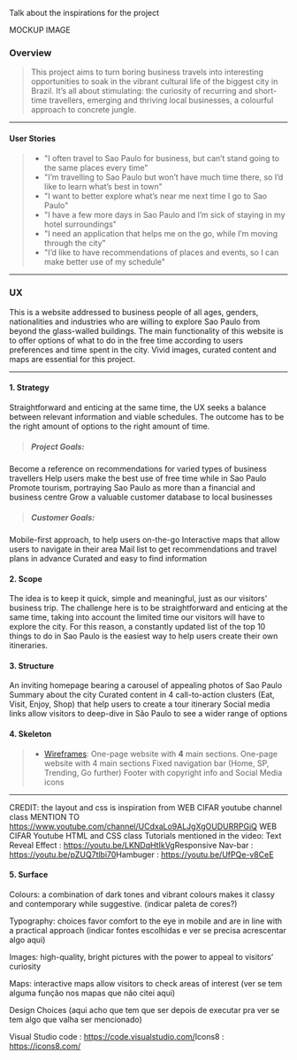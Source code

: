 Talk about the inspirations for the project

MOCKUP IMAGE

### Overview
> This project aims to turn boring business travels into interesting opportunities to soak in the vibrant cultural life of the biggest city in Brazil. It’s all about stimulating: the curiosity of recurring and short-time travellers, emerging and thriving local businesses, a colourful approach to concrete jungle.

---

#### User Stories

> - "I often travel to Sao Paulo for business, but can’t stand going to the same places every time"
> - "I’m travelling to Sao Paulo but won’t have much time there, so I’d like to learn what’s best in town"
> - "I want to better explore what’s near me next time I go to Sao Paulo"
> - "I have a few more days in Sao Paulo and I’m sick of staying in my hotel surroundings"
> - "I need an application that helps me on the go, while I’m moving through the city"
> - "I’d like to have recommendations of places and events, so I can make better use of my schedule"

---

### UX

This is a website addressed to business people of all ages, genders, nationalities and industries who are willing to explore Sao Paulo from beyond the glass-walled buildings. The main functionality of this website is to offer options of what to do in the free time according to users preferences and time spent in the city.
Vivid images, curated content and maps are essential for this project.

---

#### 1. Strategy

Straightforward and enticing at the same time, the UX seeks a balance between relevant information and viable schedules. The outcome has to be the right amount of options to the right amount of time. 
>
> ##### Project Goals:
>
Become a reference on recommendations for varied types of business travellers
Help users make the best use of free time while in Sao Paulo
Promote tourism, portraying Sao Paulo as more than a financial and business centre
Grow a valuable customer database to local businesses
>
> ##### Customer Goals:
>
Mobile-first approach, to help users on-the-go
Interactive maps that allow users to navigate in their area
Mail list to get recommendations and travel plans in advance
Curated and easy to find information


#### 2. Scope

The idea is to keep it quick, simple and meaningful, just as our visitors' business trip. The challenge here is to be straightforward and enticing at the same time, taking into account the limited time our visitors will have to explore the city. For this reason, a constantly updated list of the top 10 things to do in Sao Paulo is the easiest way to help users create their own itineraries.

#### 3. Structure

An inviting homepage bearing a carousel of appealing photos of Sao Paulo
Summary about the city
Curated content in 4 call-to-action clusters (Eat, Visit, Enjoy, Shop) that help users to create a tour itinerary
Social media links allow visitors to deep-dive in São Paulo to see a wider range of options

#### 4. Skeleton

> - [Wireframes](https://github.com/roliveira81/CI-MS2-Taste-Of-SaoPaulo/blob/master/assets/docs/WF_MS2.pdf): One-page website with **4** main sections.
One-page website with 4 main sections
Fixed navigation bar (Home, SP, Trending, Go further)
Footer with copyright info and Social Media icons

---
CREDIT: the layout and css is inspiration from WEB CIFAR youtube channel class
MENTION TO https://www.youtube.com/channel/UCdxaLo9ALJgXgOUDURRPGiQ WEB CIFAR Youtube HTML and CSS class
Tutorials mentioned in the video:
Text Reveal Effect : https://youtu.be/LKNDqHtIkVg​
Responsive Nav-bar : https://youtu.be/pZUQ7tlbi70​
Hambuger : https://youtu.be/UfPQe-v8CeE

#### 5. Surface

Colours: a combination of dark tones and vibrant colours makes it classy and contemporary while suggestive. (indicar paleta de cores?)

Typography: choices favor comfort to the eye in mobile and are in line with a practical approach (indicar fontes escolhidas e ver se precisa acrescentar algo aqui)

Images: high-quality, bright pictures with the power to appeal to visitors’ curiosity

Maps: interactive maps allow visitors to check areas of interest (ver se tem alguma função nos mapas que não citei aqui)

Design Choices (aqui acho que tem que ser depois de executar pra ver se tem algo que valha ser mencionado)


Visual Studio code : https://code.visualstudio.com/​
Icons8 : https://icons8.com/